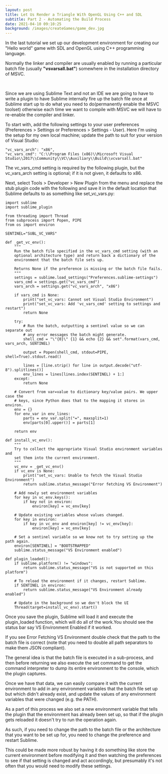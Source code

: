 ```yaml
---
layout: post
title: Let Us Render a Triangle With OpenGL Using C++ and SDL
subtitle: Part 2 - Automating the Build Process
date: 2021-04-10 09:10:25
background: /images/createGames/game_dev.jpg
---
```

In the last tutorial we set up our development environment for creating our "Hello world" game with SDL and OpenGL using C++ programming language.

Normally the linker and compiler are usually enabled by running a particular batch file (usually&nbsp;**"vsvarsall.bat"**) somewhere in the installation directory of MSVC.

&nbsp;

Since we are using Sublime Text and not an IDE we are going to have to write a plugin to have Sublime internally fire up the batch file once at Sublime start up to do what you need to do(permanently enable the MSVC toolset) otherwise each time we want to compile with MSVC we will have to re-enable the compiler and linker.

To start with, add the following settings to your user preferences (Preferences &gt; Settings or Preferences &gt; Settings - User). Here I'm using the setup for my own local machine; update the path to suit for your version of Visual Studio:

```
"vc_vars_arch": "x86",
"vc_vars_cmd": "C:\\Program Files (x86)\\Microsoft Visual Studio\\2017\\Community\\VC\\Auxiliary\\Build\\vcvarsall.bat"
```

The vc_vars_cmd setting is required by the following plugin, but the vc_vars_arch setting is optional; if it is not given, it defaults to x86.

Next, select Tools > Developer > New Plugin from the menu and replace the stub plugin code with the following and save it in the default location that Sublime defaults to as something like set_vc_vars.py:


```
import sublime
import sublime_plugin

from threading import Thread
from subprocess import Popen, PIPE
from os import environ

SENTINEL="SUBL_VC_VARS"

def _get_vc_env():
    """
    Run the batch file specified in the vc_vars_cmd setting (with an
    optional architecture type) and return back a dictionary of the
    environment that the batch file sets up.

    Returns None if the preference is missing or the batch file fails.
    """
    settings = sublime.load_settings("Preferences.sublime-settings")
    vars_cmd = settings.get("vc_vars_cmd")
    vars_arch = settings.get("vc_vars_arch", "x86")

    if vars_cmd is None:
        print("set_vc_vars: Cannot set Visual Studio Environment")
        print("set_vc_vars: Add 'vc_vars_cmd' setting to settings and restart")
        return None

    try:
        # Run the batch, outputting a sentinel value so we can separate out
        # any error messages the batch might generate.
        shell_cmd = "\"{0}\" {1} && echo {2} && set".format(vars_cmd, vars_arch, SENTINEL)

        output = Popen(shell_cmd, stdout=PIPE, shell=True).stdout.read()

        lines = [line.strip() for line in output.decode("utf-8").splitlines()]
        env_lines = lines[lines.index(SENTINEL) + 1:]
    except:
        return None

    # Convert from var=value to dictionary key/value pairs. We upper case the
    # keys, since Python does that to the mapping it stores in environ.
    env = {}
    for env_var in env_lines:
        parts = env_var.split("=", maxsplit=1)
        env[parts[0].upper()] = parts[1]

    return env

def install_vc_env():
    """
    Try to collect the appropriate Visual Studio environment variables and
    set them into the current environment.
    """
    vc_env = _get_vc_env()
    if vc_env is None:
        print("set_vc_vars: Unable to fetch the Visual Studio Environment")
        return sublime.status_message("Error fetching VS Environment")

    # Add newly set environment variables
    for key in vc_env.keys():
        if key not in environ:
            environ[key] = vc_env[key]

    # Update existing variables whose values changed.
    for key in environ:
        if key in vc_env and environ[key] != vc_env[key]:
            environ[key] = vc_env[key]

    # Set a sentinel variable so we know not to try setting up the path again.
    environ[SENTINEL] = "BOOTSTRAPPED"
    sublime.status_message("VS Environment enabled")

def plugin_loaded():
    if sublime.platform() != "windows":
        return sublime.status_message("VS is not supported on this platform")

    # To reload the environment if it changes, restart Sublime.
    if SENTINEL in environ:
        return sublime.status_message("VS Environment already enabled")

    # Update in the background so we don't block the UI
    Thread(target=install_vc_env).start()
```

Once you save the plugin, Sublime will load it and execute the plugin_loaded function, which will do all of the work.You should see the status bar say VS Environment Enabled if it worked.

If you see Error Fetching VS Environment double check that the path to the batch file is correct (note that you need to double all path separators to make them JSON compliant).

The general idea is that the batch file is executed in a sub-process, and then before returning we also execute the set command to get the command interpreter to dump its entire environment to the console, which the plugin captures.

Once we have that data, we can easily compare it with the current environment to add in any environment variables that the batch file set up but which didn't already exist, and update the values of any environment variables that were changed (e.g. the PATH).

As a part of this process we also set a new environment variable that tells the plugin that the environment has already been set up, so that if the plugin gets reloaded it doesn't try to run the operation again.

As such, if you need to change the path to the batch file or the architecture that you want to be set up for, you need to change the preference and restart Sublime.

This could be made more robust by having it do something like store the current environment before modifying it and then watching the preferences to see if that setting is changed and act accordingly, but presumably it's not often that you would need to modify these settings.